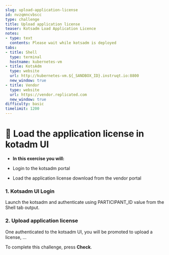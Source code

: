 ```yaml
---
slug: upload-application-license
id: nvzqmncvbscc
type: challenge
title: Upload application license
teaser: Kotsadm Load Application Licence
notes:
- type: text
  contents: Please wait while kotsadm is deployed
tabs:
- title: Shell
  type: terminal
  hostname: kubernetes-vm
- title: KotsAdm
  type: website
  url: http://kubernetes-vm.${_SANDBOX_ID}.instruqt.io:8800
  new_window: true
- title: Vendor
  type: website
  url: https://vendor.replicated.com
  new_window: true
difficulty: basic
timelimit: 1200
---
```


👋 Load the application license in kotadm UI
============================================

* **In this exercise you will:**

 * Login to the kotsadm portal
 * Load the application license download from the vendor portal

### 1. Kotsadm UI Login

Launch the kotsadm and authenticate using PARTICIPANT_ID value from the Shell tab output.

### 2. Upload application license

One authenticated to the kotsadm UI, you will be promoted to upload a license, ...


To complete this challenge, press **Check**.

